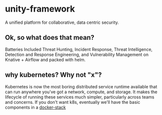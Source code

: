 # unity-framework
A unified platform for collaborative, data centric security. 

## Ok, so what does that mean?

Batteries Included Threat Hunting, Incident Response, Threat Intelligence, Detection and Response Engineering, and Vulnerability Management on Knative + Airflow and packed with helm. 

## why kubernetes? Why not "x"?
Kubernetes is now the most boring distributed service runtime available that can run anywhere you've got a network, compute, and storage. It makes the lifecycle of running these services much simpler, particularly across teams and concerns. If you don't want k8s, eventually we'll have the basic components in a [docker-stack](https://docs.docker.com/engine/reference/commandline/stack/) 
